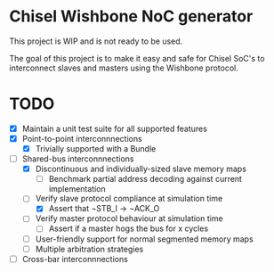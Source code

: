 Chisel Wishbone NoC generator
=======================

This project is WIP and is not ready to be used.

The goal of this project is to make it easy and safe for Chisel SoC's
to interconnect slaves and masters using the Wishbone protocol.

# TODO
- [x] Maintain a unit test suite for all supported features
- [x] Point-to-point interconnnections
  - [x] Trivially supported with a Bundle
- [ ] Shared-bus interconnnections
  - [x] Discontinuous and individually-sized slave memory maps
    - [ ] Benchmark partial address decoding against current implementation
  - [ ] Verify slave protocol compliance at simulation time
    - [x] Assert that ¬STB_I → ¬ACK_O
  - [ ] Verify master protocol behaviour at simulation time
    - [ ] Assert if a master hogs the bus for x cycles
  - [ ] User-friendly support for normal segmented memory maps
  - [ ] Multiple arbitration strategies
- [ ] Cross-bar interconnnections
